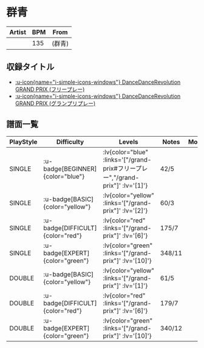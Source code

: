 # 群青

|Artist|BPM|From|
|------|---|----|
||135|(群青)|

## 収録タイトル

- [ :u-icon{name="i-simple-icons-windows"} DanceDanceRevolution GRAND PRIX (フリープレー)](/grand-prix#フリープレー)
- [ :u-icon{name="i-simple-icons-windows"} DanceDanceRevolution GRAND PRIX (グランプリプレー)](/grand-prix)

## 譜面一覧

|PlayStyle|Difficulty|Levels|Notes|Movie|
|---------|----------|------|-----|-----|
|SINGLE| :u-badge[BEGINNER]{color="blue"} | :lv{color="blue" :links='["/grand-prix#フリープレー","/grand-prix"]' :lv='[1]'} |42/5||
|SINGLE| :u-badge[BASIC]{color="yellow"} | :lv{color="yellow" :links='["/grand-prix"]' :lv='[2]'} |60/3||
|SINGLE| :u-badge[DIFFICULT]{color="red"} | :lv{color="red" :links='["/grand-prix"]' :lv='[6]'} |175/7||
|SINGLE| :u-badge[EXPERT]{color="green"} | :lv{color="green" :links='["/grand-prix"]' :lv='[10]'} |348/11||
|DOUBLE| :u-badge[BASIC]{color="yellow"} | :lv{color="yellow" :links='["/grand-prix"]' :lv='[1]'} |61/5||
|DOUBLE| :u-badge[DIFFICULT]{color="red"} | :lv{color="red" :links='["/grand-prix"]' :lv='[6]'} |179/7||
|DOUBLE| :u-badge[EXPERT]{color="green"} | :lv{color="green" :links='["/grand-prix"]' :lv='[10]'} |340/12||
